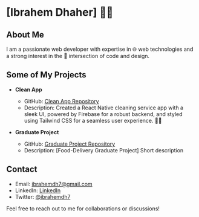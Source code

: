 # [Ibrahem Dhaher] 👨‍💻

## About Me
I am a passionate web developer with expertise in 🌐 web technologies and a strong interest in the 🌈 intersection of code and design.

## Some of My Projects

- **Clean App**
  - GitHub: [Clean App Repository](https://github.com/Ibrahemdh7/CleanApp)
  - Description: Created a React Native cleaning service app with a sleek UI, powered by Firebase for a robust backend, and styled using Tailwind CSS for a seamless user experience. 🧹✨

- **Graduate Project**
  - GitHub: [Graduate Project Repository](https://github.com/Ibrahemdh7/Gradeuate-Project)
  - Description: [Food-Delivery Graduate Project] Short description

## Contact
- Email: [ibrahemdh7@gmail.com](ibrahemdh7@gmail.com)
- LinkedIn: [LinkedIn]([https://www.linkedin.com/in/ibrahemdh7/](https://www.linkedin.com/in/%D8%A7%D8%A8%D8%B1%D8%A7%D9%87%D9%8A%D9%85-%D8%B8%D8%A7%D9%87%D8%B1-48b34520b/))
- Twitter: [@ibrahemdh7]([https://twitter.com/yourTwitterHandle](https://twitter.com/ibrahemdh7))

Feel free to reach out to me for collaborations or discussions!

